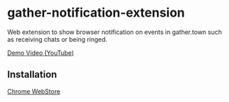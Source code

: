 # gather-notification-extension

Web extension to show browser notification on events in gather.town such as receiving chats or being ringed.

[Demo Video (YouTube)](https://www.youtube.com/watch?v=K4Vxg37lE6Y)

## Installation

[Chrome WebStore](https://chrome.google.com/webstore/detail/gathertown-notification/adneeofhjneljcfhkcnpjpmgafafifbb)
